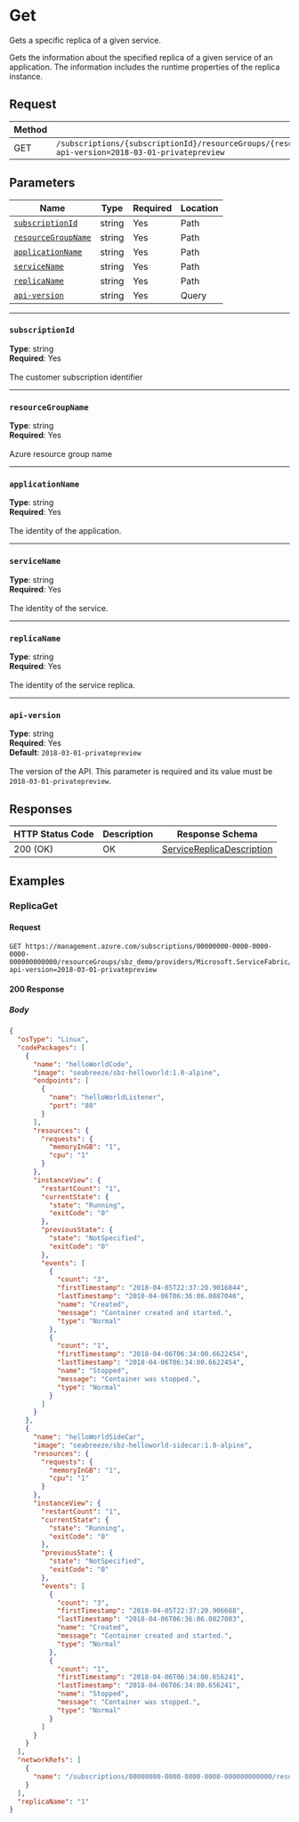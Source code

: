 # Get
Gets a specific replica of a given service.

Gets the information about the specified replica of a given service of an application. The information includes the runtime properties of the replica instance.

## Request
| Method | Request URI |
| ------ | ----------- |
| GET | `/subscriptions/{subscriptionId}/resourceGroups/{resourceGroupName}/providers/Microsoft.ServiceFabric/applications/{applicationName}/services/{serviceName}/replicas/{replicaName}?api-version=2018-03-01-privatepreview` |


## Parameters
| Name | Type | Required | Location |
| --- | --- | --- | --- |
| [`subscriptionId`](#subscriptionid) | string | Yes | Path |
| [`resourceGroupName`](#resourcegroupname) | string | Yes | Path |
| [`applicationName`](#applicationname) | string | Yes | Path |
| [`serviceName`](#servicename) | string | Yes | Path |
| [`replicaName`](#replicaname) | string | Yes | Path |
| [`api-version`](#api-version) | string | Yes | Query |

____
### `subscriptionId`
__Type__: string <br/>
__Required__: Yes<br/>
<br/>
The customer subscription identifier

____
### `resourceGroupName`
__Type__: string <br/>
__Required__: Yes<br/>
<br/>
Azure resource group name

____
### `applicationName`
__Type__: string <br/>
__Required__: Yes<br/>
<br/>
The identity of the application.

____
### `serviceName`
__Type__: string <br/>
__Required__: Yes<br/>
<br/>
The identity of the service.

____
### `replicaName`
__Type__: string <br/>
__Required__: Yes<br/>
<br/>
The identity of the service replica.

____
### `api-version`
__Type__: string <br/>
__Required__: Yes<br/>
__Default__: `2018-03-01-privatepreview` <br/>
<br/>
The version of the API. This parameter is required and its value must be `2018-03-01-privatepreview`.

## Responses

| HTTP Status Code | Description | Response Schema |
| --- | --- | --- |
| 200 (OK) | OK<br/> | [ServiceReplicaDescription](mesh-model-servicereplicadescription.md) |


## Examples

### ReplicaGet

#### Request
```
GET https://management.azure.com/subscriptions/00000000-0000-0000-0000-000000000000/resourceGroups/sbz_demo/providers/Microsoft.ServiceFabric/applications/helloWorldApp/services/helloWorldService/replicas/1?api-version=2018-03-01-privatepreview
```

#### 200 Response
##### Body
```json
{
  "osType": "Linux",
  "codePackages": [
    {
      "name": "helloWorldCode",
      "image": "seabreeze/sbz-helloworld:1.0-alpine",
      "endpoints": [
        {
          "name": "helloWorldListener",
          "port": "80"
        }
      ],
      "resources": {
        "requests": {
          "memoryInGB": "1",
          "cpu": "1"
        }
      },
      "instanceView": {
        "restartCount": "1",
        "currentState": {
          "state": "Running",
          "exitCode": "0"
        },
        "previousState": {
          "state": "NotSpecified",
          "exitCode": "0"
        },
        "events": [
          {
            "count": "3",
            "firstTimestamp": "2018-04-05T22:37:20.9016844",
            "lastTimestamp": "2018-04-06T06:36:06.0887046",
            "name": "Created",
            "message": "Container created and started.",
            "type": "Normal"
          },
          {
            "count": "1",
            "firstTimestamp": "2018-04-06T06:34:00.6622454",
            "lastTimestamp": "2018-04-06T06:34:00.6622454",
            "name": "Stopped",
            "message": "Container was stopped.",
            "type": "Normal"
          }
        ]
      }
    },
    {
      "name": "helloWorldSideCar",
      "image": "seabreeze/sbz-helloworld-sidecar:1.0-alpine",
      "resources": {
        "requests": {
          "memoryInGB": "1",
          "cpu": "1"
        }
      },
      "instanceView": {
        "restartCount": "1",
        "currentState": {
          "state": "Running",
          "exitCode": "0"
        },
        "previousState": {
          "state": "NotSpecified",
          "exitCode": "0"
        },
        "events": [
          {
            "count": "3",
            "firstTimestamp": "2018-04-05T22:37:20.906688",
            "lastTimestamp": "2018-04-06T06:36:06.0827003",
            "name": "Created",
            "message": "Container created and started.",
            "type": "Normal"
          },
          {
            "count": "1",
            "firstTimestamp": "2018-04-06T06:34:00.656241",
            "lastTimestamp": "2018-04-06T06:34:00.656241",
            "name": "Stopped",
            "message": "Container was stopped.",
            "type": "Normal"
          }
        ]
      }
    }
  ],
  "networkRefs": [
    {
      "name": "/subscriptions/00000000-0000-0000-0000-000000000000/resourcegroups/sbz_demo/providers/Microsoft.ServiceFabric/networks/helloWorldNetwork"
    }
  ],
  "replicaName": "1"
}
```

